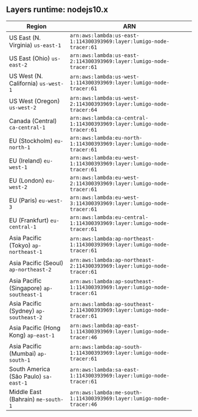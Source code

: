 Layers runtime: nodejs10.x
----
| Region | ARN |
| --- | --- |
|US East (N. Virginia)  `us-east-1`|`arn:aws:lambda:us-east-1:114300393969:layer:lumigo-node-tracer:61`|
|US East (Ohio)  `us-east-2`|`arn:aws:lambda:us-east-2:114300393969:layer:lumigo-node-tracer:61`|
|US West (N. California)  `us-west-1`|`arn:aws:lambda:us-west-1:114300393969:layer:lumigo-node-tracer:61`|
|US West (Oregon)  `us-west-2`|`arn:aws:lambda:us-west-2:114300393969:layer:lumigo-node-tracer:64`|
|Canada (Central)  `ca-central-1`|`arn:aws:lambda:ca-central-1:114300393969:layer:lumigo-node-tracer:61`|
|EU (Stockholm)  `eu-north-1`|`arn:aws:lambda:eu-north-1:114300393969:layer:lumigo-node-tracer:61`|
|EU (Ireland)  `eu-west-1`|`arn:aws:lambda:eu-west-1:114300393969:layer:lumigo-node-tracer:61`|
|EU (London)  `eu-west-2`|`arn:aws:lambda:eu-west-2:114300393969:layer:lumigo-node-tracer:61`|
|EU (Paris)  `eu-west-3`|`arn:aws:lambda:eu-west-3:114300393969:layer:lumigo-node-tracer:61`|
|EU (Frankfurt)  `eu-central-1`|`arn:aws:lambda:eu-central-1:114300393969:layer:lumigo-node-tracer:61`|
|Asia Pacific (Tokyo)  `ap-northeast-1`|`arn:aws:lambda:ap-northeast-1:114300393969:layer:lumigo-node-tracer:61`|
|Asia Pacific (Seoul)  `ap-northeast-2`|`arn:aws:lambda:ap-northeast-2:114300393969:layer:lumigo-node-tracer:61`|
|Asia Pacific (Singapore)  `ap-southeast-1`|`arn:aws:lambda:ap-southeast-1:114300393969:layer:lumigo-node-tracer:61`|
|Asia Pacific (Sydney)  `ap-southeast-2`|`arn:aws:lambda:ap-southeast-2:114300393969:layer:lumigo-node-tracer:61`|
|Asia Pacific (Hong Kong)  `ap-east-1`|`arn:aws:lambda:ap-east-1:114300393969:layer:lumigo-node-tracer:46`|
|Asia Pacific (Mumbai)  `ap-south-1`|`arn:aws:lambda:ap-south-1:114300393969:layer:lumigo-node-tracer:61`|
|South America (São Paulo)  `sa-east-1`|`arn:aws:lambda:sa-east-1:114300393969:layer:lumigo-node-tracer:61`|
|Middle East (Bahrain)  `me-south-1`|`arn:aws:lambda:me-south-1:114300393969:layer:lumigo-node-tracer:46`|
